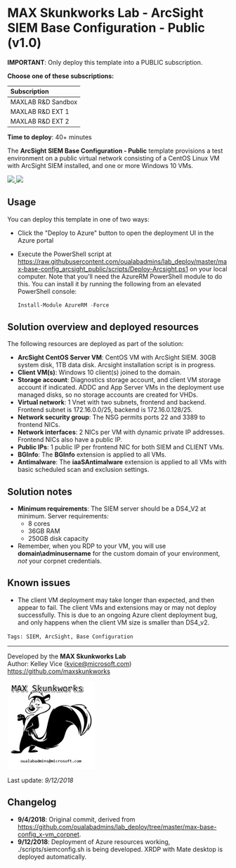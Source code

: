 ﻿# MAX Skunkworks Lab - ArcSight SIEM Base Configuration - Public (v1.0)

**IMPORTANT**: Only deploy this template into a PUBLIC subscription.

**Choose one of these subscriptions:**

| Subscription
| :-------------------
| MAXLAB R&D Sandbox
| MAXLAB R&D EXT 1
| MAXLAB R&D EXT 2

**Time to deploy**: 40+ minutes

The **ArcSight SIEM Base Configuration - Public** template provisions a test environment on a public virtual network consisting of a CentOS Linux VM with ArcSight SIEM installed, and one or more Windows 10 VMs.

<a href="https://portal.azure.com/#create/Microsoft.Template/uri/https%3A%2F%2Fraw.githubusercontent.com%2Foualabadmins%2Flab_deploy%2Fbase-config-arcsight-siem%2Fmax-base-config_arcsight_public%2Fazuredeploy.json" target="_blank">
<img src="http://azuredeploy.net/deploybutton.png"/>
</a>
<a href="http://armviz.io/#/?load=https%3A%2F%2Fraw.githubusercontent.com%2Foualabadmins%2Flab_deploy%2Fbase-config-arcsight-siem%2Fmax-base-config_arcsight_public%2Fazuredeploy.json" target="_blank">
<img src="http://armviz.io/visualizebutton.png"/>
</a>

## Usage

You can deploy this template in one of two ways:

+ Click the "Deploy to Azure" button to open the deployment UI in the Azure portal
+ Execute the PowerShell script at https://raw.githubusercontent.com/oualabadmins/lab_deploy/master/max-base-config_arcsight_public/scripts/Deploy-Arcsight.ps1 on your local computer. Note that you'll need the AzureRM PowerShell module to do this. You can install it by running the following from an elevated PowerShell console:

    ```PowerShell
    Install-Module AzureRM -Force
    ```

## Solution overview and deployed resources

The following resources are deployed as part of the solution:

+ **ArcSight CentOS Server VM**: CentOS VM with ArcSight SIEM. 30GB system disk, 1TB data disk. Arcsight installation script is in progress.
+ **Client VM(s)**: Windows 10 client(s) joined to the domain.
+ **Storage account**: Diagnostics storage account, and client VM storage account if indicated. ADDC and App Server VMs in the deployment use managed disks, so no storage accounts are created for VHDs.
+ **Virtual network**: 1 Vnet with two subnets, frontend and backend. Frontend subnet is 172.16.0.0/25, backend is 172.16.0.128/25.
+ **Network security group**: The NSG permits ports 22 and 3389 to frontend NICs.
+ **Network interfaces**: 2 NICs per VM with dynamic private IP addresses. Frontend NICs also have a public IP.
+ **Public IPs**: 1 public IP per frontend NIC for both SIEM and CLIENT VMs.
+ **BGInfo**: The **BGInfo** extension is applied to all VMs.
+ **Antimalware**: The **iaaSAntimalware** extension is applied to all VMs with basic scheduled scan and exclusion settings.

## Solution notes

+ **Minimum requirements**: The SIEM server should be a DS4_V2 at minimum. Server requirements:
    + 8 cores
    + 36GB RAM
    + 250GB disk capacity
+ Remember, when you RDP to your VM, you will use **domain\adminusername** for the custom domain of your environment, _not_ your corpnet credentials.

## Known issues

+ The client VM deployment may take longer than expected, and then appear to fail. The client VMs and extensions may or may not deploy successfully. This is due to an ongoing Azure client deployment bug, and only happens when the client VM size is smaller than DS4_v2.

`Tags: SIEM, ArcSight, Base Configuration`
___
Developed by the **MAX Skunkworks Lab**  
Author: Kelley Vice (kvice@microsoft.com)  
https://github.com/maxskunkworks

![alt text](images/maxskunkworkslogo-small.jpg "MAX Skunkworks")

Last update: _9/12/2018_

## Changelog

+ **9/4/2018**: Original commit, derived from https://github.com/oualabadmins/lab_deploy/tree/master/max-base-config_x-vm_corpnet.
+ **9/12/2018**: Deployment of Azure resources working, ./scripts/siemconfig.sh is being developed. XRDP with Mate desktop is deployed automatically.